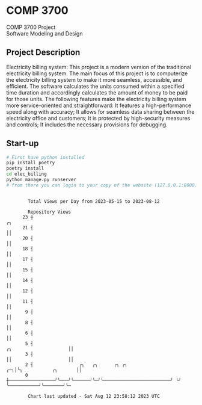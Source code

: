 # COMP 3700
COMP 3700 Project  
Software Modeling and Design
## Project Description
Electricity billing system: This project is a modern version of the traditional electricity billing system. The main focus of this project is to computerize the electricity billing system to make it more seamless, accessible, and efficient. The software calculates the units consumed within a specified time duration and accordingly calculates the amount of money to be paid for those units. The following features make the electricity billing system more service-oriented and straightforward: It features a high-performance speed along with accuracy; It allows for seamless data sharing between the electricity office and customers; It is protected by high-security measures and controls; It includes the necessary provisions for debugging.

## Start-up
```bash
# First have python installed
pip install poetry
poetry install
cd elec_billing
python manage.py runserver
# from there you can login to your copy of the website (127.0.0.1:8000), default creds are admin/admin
```

```

        Total Views per Day from 2023-05-15 to 2023-08-12

        Repository Views
      23 ┼                                                                                      ╭╮
      21 ┤                                                                                      ││
      20 ┤                                                                                      ││
      18 ┤                                                                                      ││
      17 ┤                                                                                      ││
      15 ┤                                                                                      ││
      14 ┤                                                                                      ││
      12 ┤                                                                                      ││
      11 ┤                                                                                      ││
       9 ┤                                                                                      ││
       8 ┤                                                                                      ││
       6 ┤                                                                                      ││
       5 ┤                                                               ╭╮                     ││
       3 ┤                                                               ││                     ││
       2 ┤                 ╭╮   ╭╮      ╭╮ ╭╮                         ╭─╮│╰╮           ╭╮       ││
       0 ┼─────────────────╯╰───╯╰──────╯╰─╯╰─────────────────────────╯ ╰╯ ╰───────────╯╰───────╯╰─

        Chart last updated - Sat Aug 12 23:58:12 2023 UTC
        
```
